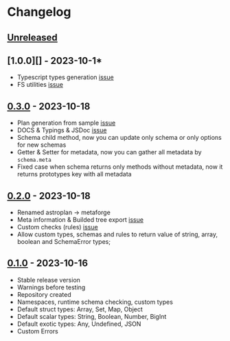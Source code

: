 # Changelog

## [Unreleased][unreleased]

## [1.0.0][] - 2023-10-1\*

- Typescript types generation [issue](https://github.com/astrohelm/astroplan/issues/5)
- FS utilities [issue](https://github.com/astrohelm/astroplan/issues/9)

## [0.3.0][] - 2023-10-18

- Plan generation from sample [issue](https://github.com/astrohelm/astroplan/issues/10)
- DOCS & Typings & JSDoc [issue](https://github.com/astrohelm/astroplan/issues/11)
- Schema child method, now you can update only schema or only options for new schemas
- Getter & Setter for metadata, now you can gather all metadata by <code>schema.meta</code>
- Fixed case when schema returns only methods without metadata, now it returns prototypes key with
  all metadata

## [0.2.0][] - 2023-10-18

- Renamed astroplan -> metaforge
- Meta information & Builded tree export [issue](https://github.com/astrohelm/astroplan/issues/8)
- Custom checks (rules) [issue](https://github.com/astrohelm/astroplan/issues/7)
- Allow custom types, schemas and rules to return value of string, array, boolean and SchemaError
  types;

## [0.1.0][] - 2023-10-16

- Stable release version
- Warnings before testing
- Repository created
- Namespaces, runtime schema checking, custom types
- Default struct types: Array, Set, Map, Object
- Default scalar types: String, Boolean, Number, BigInt
- Default exotic types: Any, Undefined, JSON
- Custom Errors

[unreleased]: https://github.com/astrohelm/metaforge/compare/v0.2.0...HEAD
[0.3.0]: https://github.com/astrohelm/metaforge/compare/v0.2.0...v0.3.0
[0.2.0]: https://github.com/astrohelm/metaforge/compare/v0.1.0...v0.2.0
[0.1.0]: https://github.com/astrohelm/metaforge/releases/tag/v0.1.0
